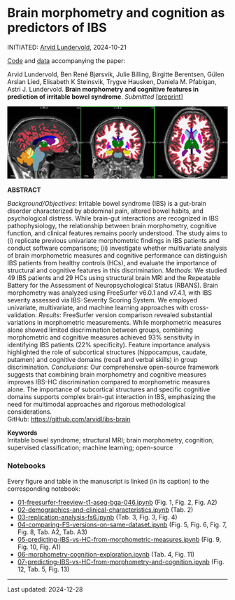 # Brain morphometry and cognition as predictors of IBS

INITIATED: [Arvid Lundervold](https://www.uib.no/en/persons/Arvid.Lundervold), 2024-10-21

[Code](https://github.com/arvidl/ibs-brain/tree/main/notebooks) and [data](./data) accompanying the paper: <br>

Arvid Lundervold, Ben René Bjørsvik, Julie Billing, Birgitte Berentsen, Gülen Arslan Lied, Elisabeth K Steinsvik,  Trygve Hausken, Daniela M. Pfabigan, Astri J. Lundervold.
**Brain morphometry and cognitive features in prediction of irritable bowel syndrome**.
_Submitted_   [[preprint](https://www.preprints.org/manuscript/202412.2149/v1)]


![img](https://github.com/arvidl/ibs-brain/blob/main/figs/ASEG_Native_cross_in_Left_Thalamus_BGA_046.png)

**ABSTRACT** 

_Background/Objectives_: Irritable bowel syndrome (IBS) is a gut-brain disorder characterized by abdominal pain, altered bowel habits, and psychological distress. While brain-gut interactions are recognized in IBS pathophysiology, the relationship between brain morphometry, cognitive function, and clinical features remains poorly understood. The study aims to (i) replicate previous univariate morphometric findings in IBS patients and conduct software comparisons; (ii) investigate whether multivariate analysis of brain morphometric measures and cognitive performance can distinguish IBS patients from healthy controls (HCs), and evaluate the importance of structural and cognitive features in this discrimination. 
_Methods_: We studied 49 IBS patients and 29 HCs using structural brain MRI and the Repeatable Battery for the Assessment of Neuropsychological Status (RBANS). Brain morphometry was analyzed using FreeSurfer v6.0.1 and v7.4.1, with IBS severity assessed via IBS-Severity Scoring System. We employed univariate, multivariate, and machine learning approaches with cross-validation. 
_Results_: FreeSurfer version comparison revealed substantial variations in morphometric measurements. While morphometric measures alone showed limited discrimination between groups, combining morphometric and cognitive measures achieved 93% sensitivity in identifying IBS patients (22% specificity). Feature importance analysis highlighted the role of subcortical structures (hippocampus, caudate, putamen) and cognitive domains (recall and verbal skills) in group discrimination. 
_Conclusions_: Our comprehensive open-source framework suggests that combining brain morphometry and cognitive measures improves IBS-HC discrimination compared to morphometric measures alone. The importance of subcortical structures and specific cognitive domains supports complex brain-gut interaction in IBS, emphasizing the need for multimodal approaches and rigorous methodological considerations. <br>
GitHub: https://github.com/arvidl/ibs-brain 



**Keywords**<br>
Irritable bowel syndrome; structural MRI; brain morphometry, cognition; supervised classification; machine learning; open-source



### Notebooks

Every figure and table in the manuscript is linked (in its caption) to the corresponding notebook:

- [01-freesurfer-freeview-t1-aseg-bga-046.ipynb](https://github.com/arvidl/ibs-brain/blob/main/notebooks/01-freesurfer-freeview-t1-aseg-bga-046.ipynb) (Fig. 1, Fig. 2, Fig. A2)
- [02-demographics-and-clinical-characteristics.ipynb](https://github.com/arvidl/ibs-brain/blob/main/notebooks/02-demographics-and-clinical-characteristics.ipynb) (Tab. 2)
- [03-replication-analysis-fs6.ipynb](https://github.com/arvidl/ibs-brain/blob/main/notebooks/03-replication-analysis-fs6.ipynb) (Tab. 3, Fig. 3, Fig. 4)
- [04-comparing-FS-versions-on-same-dataset.ipynb](https://github.com/arvidl/ibs-brain/blob/main/notebooks/04-comparing-FS-versions-on-same-dataset.ipynb) (Fig. 5, Fig. 6, Fig. 7, Fig. 8, Tab. A2, Tab. A3)
- [05-predicting-IBS-vs-HC-from-morphometric-measures.ipynb](https://github.com/arvidl/ibs-brain/blob/main/notebooks/05-predicting-IBS-vs-HC-from-morphometric-measures.ipynb) (Fig. 9, Fig. 10, Fig. A1)
- [06-morphometry-cognition-exploration.ipynb](https://github.com/arvidl/ibs-brain/blob/main/notebooks/06-morphometry-cognition-exploration.ipynb) (Tab. 4, Fig. 11)
- [07-predicting-IBS-vs-HC-from-morphometry-and-cognition.ipynb](https://github.com/arvidl/ibs-brain/blob/main/notebooks/07-predicting-IBS-vs-HC-from-morphometry-and-cognition.ipynb) (Fig. 12, Tab. 5, Fig. 13)
  
----
Last updated: 2024-12-28
